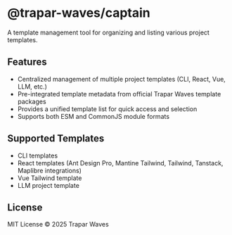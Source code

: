 # @trapar-waves/captain

A template management tool for organizing and listing various project templates.

## Features

- Centralized management of multiple project templates (CLI, React, Vue, LLM, etc.)
- Pre-integrated template metadata from official Trapar Waves template packages
- Provides a unified template list for quick access and selection
- Supports both ESM and CommonJS module formats

## Supported Templates

- CLI templates
- React templates (Ant Design Pro, Mantine Tailwind, Tailwind, Tanstack, Maplibre integrations)
- Vue Tailwind template
- LLM project template

## License

MIT License © 2025 Trapar Waves

